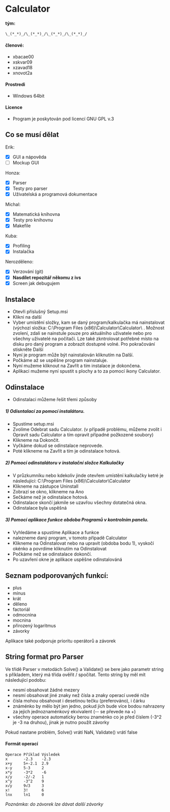 # Calculator
#### tým:

    \_(*_*)_/\_(*_*)_/\_(*_*)_/\_(*_*)_/
#### členové:
* xbacae00
* xskvar09
* xzavad18
* xnovot2a 

#### Prostredi
* Windows 64bit

#### Licence
* Program je poskytován pod licencí GNU GPL v.3

## Co se musí dělat
Erik:
- [x] GUI a nápověda
- [ ] Mockup GUI

Honza:
- [x] Parser
- [x] Testy pro parser
- [x] Uživatelská a programová dokumentace

Michal:
- [x] Matematická knihovna
- [x] Testy pro knihovnu
- [x] Makefile 

Kuba:
- [x] Profiling
- [x] Instalačka

Nerozděleno:
- [x] Verzování (git)
- [x] **Nasdílet repozitář někomu z ivs**
- [x] Screen jak debugujem

## Instalace
* Otevři příslušný Setup.msi
* Klikni na další
* Vyber umístění složky, kam se daný program/kalkulačka má nainstalovat (výchozí složka: C:\Program Files (x86)\Calculator\Calculator\ . Možnost zvolení, zdali se nainstule pouze pro aktuálního uživatele nebo pro všechny uživatelé na počítači. Lze také zkntrolovat potřebné místo na disku pro daný program a zobrazit dostupné volné. Pro pokračování stiskněte Další
* Nyní je program může být nainstalován kliknutím na Další.
* Počkáme až se uspěšne program nainstaluje.
* Nyní mužeme kliknout na Zavřít a tím instalace je dokončena.
* Aplikaci mužeme nyní spustit s plochy a to za pomocí ikony Calculator.
 
## Odinstalace
* Odinstalaci můžeme řešit třemi způsoby
##### 1) Odisntalací za pomocí instalátoru.

* Spustíme setup.msi
* Zvolíme Odebrat sadu Calculator. (v případě problému, můžeme zvolit i Opravit sadu Calculator a tím opravit případné požkozené soubory)
*  Klikneme na Dokončit.
* Vyčkáme dokud se odinstalace neprovede.
*  Poté klikneme na Zavřít a tím je odinstalace hotová.
##### 2) Pomocí odinstalátoru v instalační složce Kalkulačky

* V průzkumníku nebo kdekoliv jinde otevřem umístění kalkulačky ketré je následující: C:\Program Files (x86)\Calculator\Calculator
* Klikneme na zástupce Uninstall
* Zobrazí se okno, klikneme na Ano
* Sečkáme než je odinstalace hotová.
* Odinstalace skončí jakmile se uzavřou všechny dotatečná okna.
* Odinstalace byla uspěšná
##### 3) Pomocí aplikace funkce obdoba Programů v kontrolním panelu.

* Vyhledáme a spustíme Aplikace a funkce
* nalezneme daný program, v tomoto případě Calculator
* Klikneme na Odinstalovat nebo na upravit (obdoba bodu 1), vyskočí okénko a povrdíme kliknutím na Odinstalovat
* Počkáme než se odinstalace dokončí.
* Po uzavření okne je aplikace uspěšne odinstalováná

## Seznam podporovaných funkcí:
* plus
* mínus
* krát
* děleno
* factoriál
* odmocnina
* mocnina
* přirozený logaritmus
* závorky

Aplikace také podporuje prioritu operátorů a závorek

## String format pro Parser
Ve třídě Parser v metodách Solve() a Validate() se bere jako parametr string s příkladem, který má třída ověřit / spočítat. Tento string by měl mít následující podobu:
* nesmí obsahovat žádné mezery
* nesmí obsahovat jiné znaky než čísla a znaky operací uvedé níže
* čísla mohou obsahovat i desetinou tečku (preferováno), i čárku
* známénko by mělo být jen jedno, pokud jich bude více bodou nahrazeny za jejich jednoznaménkový ekvivalent (-- se převede na +)
* všechny operace automaticky berou znaménko co je před číslem (-3^2 je -3 na druhou), jinak je nutno použít závorky

Pokud nastane problém, Solve() vrátí NaN, Validate() vrátí false
#### Formát operací

    Operace Příklad Výsledek
    x       -2.3    -2.3
    x+y     5+-2.1  2.9
    x-y     5-3     2
    x*y     -3*2    -6
    x/y     -2/-2   1
    x^y     -3^2    9
    x√y     9√3     3      
    x!      3!      6
    lnx     ln1     0

*Poznámka: do závorek lze dávat další závorky*




